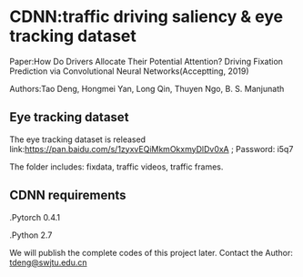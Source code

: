 # CDNN:traffic driving saliency & eye tracking dataset 
Paper:How Do Drivers Allocate Their Potential Attention? Driving Fixation Prediction via Convolutional Neural Networks(Acceptting, 2019)

Authors:Tao Deng, Hongmei Yan, Long Qin, Thuyen Ngo, B. S. Manjunath

## Eye tracking dataset
The eye tracking dataset is released link:https://pan.baidu.com/s/1zyxvEQiMkmOkxmyDlDv0xA ;     Password: i5q7

The folder includes: fixdata, traffic videos, traffic frames.

## CDNN requirements
.Pytorch 0.4.1

.Python 2.7

We will publish the complete codes of this project later. Contact the Author: tdeng@swjtu.edu.cn
